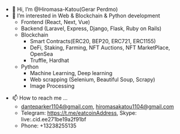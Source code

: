 - 👋 Hi, I’m @Hiromasa-Katou(Gerar Perdmo)
- 👀 I’m interested in Web & Blockchain & Python development
  -  Frontend (React, Next, Vue)
  -  Backend (Laravel, Express, Django, Flask, Ruby on Rails)
  -  Blockchain
      -  Smart Contracts(ERC20, BEP20, ERC721, ERC1155)
      -  DeFi, Staking, Farming, NFT Auctions, NFT MarketPlace, OpenSea
      -  Truffle, Hardhat
  -  Python
      -  Machine Learning, Deep learning
      -  Web scrapping (Selenium, Beautiful Soup, Scrapy)
      -  Image Processing
<!-- - 💞️ I’m looking to collaborate on ... -->
- 📫 How to reach me ...
  - danteparker1104@gmail.com, hiromasakatou1104@gmail.com
  - Telegram: https://t.me/eatcoinAddress, Skype: live:.cid.ee271be19a2f91bf
  - Phone: +13238255135

<!---
Hiromasa-Katou/Hiromasa-Katou is a ✨ special ✨ repository because its `README.md` (this file) appears on your GitHub profile.
You can click the Preview link to take a look at your changes.
--->
